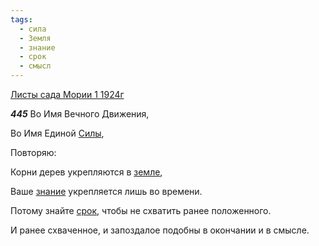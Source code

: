```yaml
---
tags:
  - сила
  - Земля
  - знание
  - срок
  - смысл
---
```


[Листы сада Мории 1 1924г](https://127.0.0.1:4002/agni/1924)

___445___
Во Имя Вечного Движения,   

Во Имя Единой [Силы](../../../tags/#сила),   

Повторяю:   

Корни дерев укрепляются в [земле](../../../tags/#Земля),   

Ваше [знание](../../../tags/#знание) укрепляется лишь во времени.   

Потому знайте [срок](../../../tags/#срок), чтобы не схватить ранее положенного.   

И ранее схваченное, и запоздалое подобны в окончании и в смысле.   

